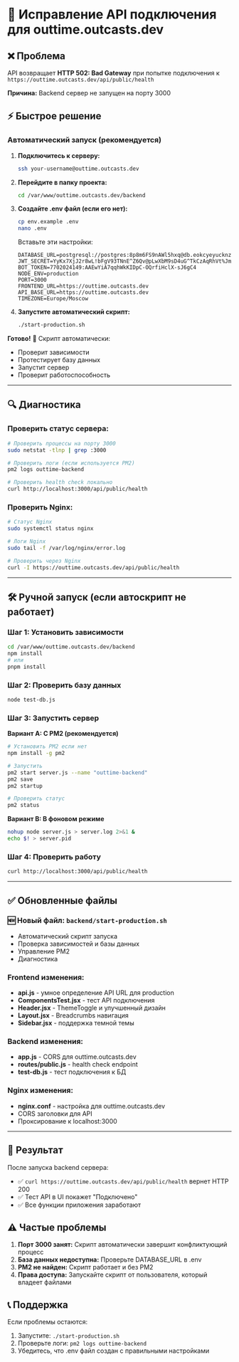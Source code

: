 # 🔧 Исправление API подключения для outtime.outcasts.dev

## ❌ Проблема
API возвращает **HTTP 502: Bad Gateway** при попытке подключения к `https://outtime.outcasts.dev/api/public/health`

**Причина:** Backend сервер не запущен на порту 3000

## ⚡ Быстрое решение

### Автоматический запуск (рекомендуется)

1. **Подключитесь к серверу:**
   ```bash
   ssh your-username@outtime.outcasts.dev
   ```

2. **Перейдите в папку проекта:**
   ```bash
   cd /var/www/outtime.outcasts.dev/backend
   ```

3. **Создайте .env файл (если его нет):**
   ```bash
   cp env.example .env
   nano .env
   ```
   
   Вставьте эти настройки:
   ```env
   DATABASE_URL=postgresql://postgres:8p8m6FS9nAWl5hxq@db.eokcyeyucknztfzrrwmc.supabase.co:5432/postgres
   JWT_SECRET=YyKx7XjJ2r8wL!bFgV93TNnE^Z6Qv@pLwXbM9sD4uG^TkCzAqRhVt%JmXe5UzNd
   BOT_TOKEN=7702024149:AAEwYiA7qqhWkKIDpC-OQrfiHclX-sJ6gC4
   NODE_ENV=production
   PORT=3000
   FRONTEND_URL=https://outtime.outcasts.dev
   API_BASE_URL=https://outtime.outcasts.dev
   TIMEZONE=Europe/Moscow
   ```

4. **Запустите автоматический скрипт:**
   ```bash
   ./start-production.sh
   ```

**Готово!** 🎉 Скрипт автоматически:
- Проверит зависимости
- Протестирует базу данных
- Запустит сервер
- Проверит работоспособность

---

## 🔍 Диагностика

### Проверить статус сервера:
```bash
# Проверить процессы на порту 3000
sudo netstat -tlnp | grep :3000

# Проверить логи (если используется PM2)
pm2 logs outtime-backend

# Проверить health check локально
curl http://localhost:3000/api/public/health
```

### Проверить Nginx:
```bash
# Статус Nginx
sudo systemctl status nginx

# Логи Nginx
sudo tail -f /var/log/nginx/error.log

# Проверить через Nginx
curl -I https://outtime.outcasts.dev/api/public/health
```

---

## 🛠️ Ручной запуск (если автоскрипт не работает)

### Шаг 1: Установить зависимости
```bash
cd /var/www/outtime.outcasts.dev/backend
npm install
# или
pnpm install
```

### Шаг 2: Проверить базу данных
```bash
node test-db.js
```

### Шаг 3: Запустить сервер

**Вариант A: С PM2 (рекомендуется)**
```bash
# Установить PM2 если нет
npm install -g pm2

# Запустить
pm2 start server.js --name "outtime-backend"
pm2 save
pm2 startup

# Проверить статус
pm2 status
```

**Вариант B: В фоновом режиме**
```bash
nohup node server.js > server.log 2>&1 &
echo $! > server.pid
```

### Шаг 4: Проверить работу
```bash
curl http://localhost:3000/api/public/health
```

---

## ✅ Обновленные файлы

### 🆕 Новый файл: `backend/start-production.sh`
- Автоматический скрипт запуска
- Проверка зависимостей и базы данных
- Управление PM2
- Диагностика

### Frontend изменения:
- **api.js** - умное определение API URL для production
- **ComponentsTest.jsx** - тест API подключения
- **Header.jsx** - ThemeToggle и улучшенный дизайн  
- **Layout.jsx** - Breadcrumbs навигация
- **Sidebar.jsx** - поддержка темной темы

### Backend изменения:
- **app.js** - CORS для outtime.outcasts.dev
- **routes/public.js** - health check endpoint
- **test-db.js** - тест подключения к БД

### Nginx изменения:
- **nginx.conf** - настройка для outtime.outcasts.dev
- CORS заголовки для API
- Проксирование к localhost:3000

---

## 🚀 Результат

После запуска backend сервера:
- ✅ `curl https://outtime.outcasts.dev/api/public/health` вернет HTTP 200
- ✅ Тест API в UI покажет "Подключено"
- ✅ Все функции приложения заработают

## ⚠️ Частые проблемы

1. **Порт 3000 занят:** Скрипт автоматически завершит конфликтующий процесс
2. **База данных недоступна:** Проверьте DATABASE_URL в .env
3. **PM2 не найден:** Скрипт работает и без PM2
4. **Права доступа:** Запускайте скрипт от пользователя, который владеет файлами

## 📞 Поддержка

Если проблемы остаются:
1. Запустите: `./start-production.sh`
2. Проверьте логи: `pm2 logs outtime-backend`
3. Убедитесь, что .env файл создан с правильными настройками 